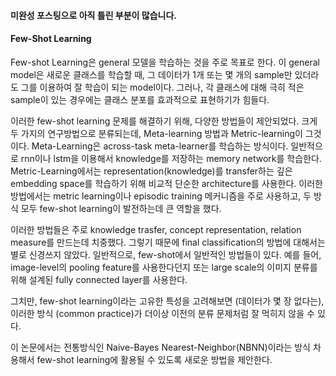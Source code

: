 #### 미완성 포스팅으로 아직 틀린 부분이 많습니다.

#### Few-Shot Learning
Few-shot Learning은 general 모델을 학습하는 것을 주로 목표로 한다. 이 general model은 새로운 클래스를 학습할 때, 그 데이터가 1개 또는 몇 개의 sample만 있더라도 그를 이용하여 잘 학습이 되는 model이다. 
그러나, 각 클래스에 대해 극히 적은 sample이 있는 경우에는 클래스 분포를 효과적으로 표현하기가 힘들다. 

이러한 few-shot learning 문제를 해결하기 위해, 다양한 방법들이 제안되었다. 
크게 두 가지의 연구방법으로 분류되는데, Meta-learning 방법과 Metric-learning이 그것이다. Meta-Learning은 across-task meta-learner를 학습하는 방식이다. 
일반적으로 rnn이나 lstm을 이용해서 knowledge를 저장하는 memory network를 학습한다. Metric-Learning에서는 representation(knowledge)를 transfer하는 깊은 embedding space를 학습하기 위해 비교적 단순한 architecture를 사용한다. 이러한 방법에서는 metric learning이나 episodic training 메커니즘을 주로 사용하고, 두 방식 모두 few-shot learning이 발전하는데 큰 역할을 했다. 

이러한 방법들은 주로 knowledge trasfer, concept representation, relation measure를 만드는데 치중했다. 그렇기 때문에 final classification의 방법에 대해서는 별로 신경쓰지 않았다. 일반적으로, few-shot에서 일반적인 방법들이 있다. 예를 들어, image-level의 pooling feature를 사용한다던지 또는 large scale의 이미지 분류를 위해 설계된 fully connected layer를 사용한다. 

그치만, few-shot learning이라는 고유한 특성을 고려해보면 (데이터가 몇 장 없다는), 이러한 방식 (common practice)가 더이상 이전의 분류 문제처럼 잘 먹히지 않을 수 있다. 

이 논문에서는 전통방식인 Naive-Bayes Nearest-Neighbor(NBNN)이라는 방식 차용해서 few-shot learning에 활용될 수 있도록 새로운 방법을 제안한다. 

